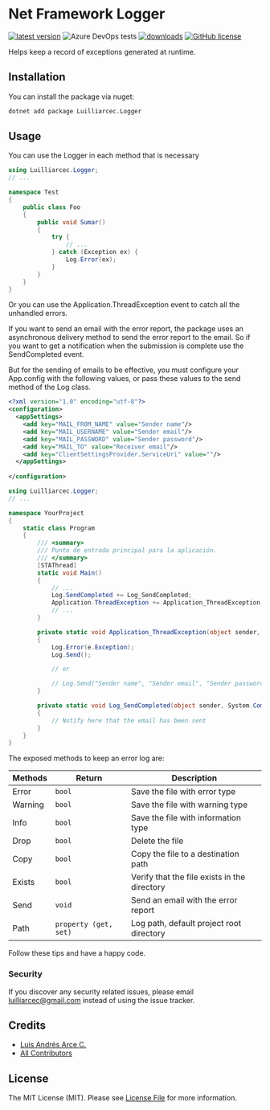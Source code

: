 # Net Framework Logger

[![latest version](https://img.shields.io/nuget/v/Luilliarcec.Logger)](https://www.nuget.org/packages/Luilliarcec.Logger) 
![Azure DevOps tests](https://img.shields.io/azure-devops/tests/luilliarcec/netframework-logger/5)
[![downloads](https://img.shields.io/nuget/dt/Luilliarcec.Logger)](https://www.nuget.org/packages/Luilliarcec.Logger)
[![GitHub license](https://img.shields.io/github/license/luilliarcec/netframework-logger)](https://github.com/luilliarcec/netframework-logger/blob/master/LICENSE.md)

Helps keep a record of exceptions generated at runtime.

## Installation

You can install the package via nuget:

```bash
dotnet add package Luilliarcec.Logger
```

## Usage

You can use the Logger in each method that is necessary

```csharp
using Luilliarcec.Logger;
// ...

namespace Test
{
    public class Foo
    {
        public void Sumar() 
        {
            try {
                // ...    
            } catch (Exception ex) {
                Log.Error(ex);    
            }  
        }
    }
}
```

Or you can use the Application.ThreadException event to catch all the unhandled errors.

If you want to send an email with the error report, the package uses an asynchronous delivery method to send the error report to the email. So if you want to get a notification when the submission is complete use the SendCompleted event.

But for the sending of emails to be effective, you must configure your App.config with the following values, or pass these values ​​to the send method of the Log class.

```xml
<?xml version="1.0" encoding="utf-8"?>
<configuration>
  <appSettings>
    <add key="MAIL_FROM_NAME" value="Sender name"/>
    <add key="MAIL_USERNAME" value="Sender email"/>
    <add key="MAIL_PASSWORD" value="Sender password"/>
    <add key="MAIL_TO" value="Receiver email"/>
    <add key="ClientSettingsProvider.ServiceUri" value=""/>
  </appSettings>
   
</configuration>
```

```csharp
using Luilliarcec.Logger;
// ...

namespace YourProject
{
    static class Program
    {
        /// <summary>
        /// Punto de entrada principal para la aplicación.
        /// </summary>
        [STAThread]
        static void Main()
        {
            // ...
            Log.SendCompleted += Log_SendCompleted;
            Application.ThreadException += Application_ThreadException;
            // ...
        }

        private static void Application_ThreadException(object sender, System.Threading.ThreadExceptionEventArgs e)
        {
            Log.Error(e.Exception);
            Log.Send();

            // or 

            // Log.Send("Sender name", "Sender email", "Sender password", "Receiver email");
        }

        private static void Log_SendCompleted(object sender, System.ComponentModel.AsyncCompletedEventArgs e)
        {
            // Notify here that the email has been sent
        }
    }
}
```

The exposed methods to keep an error log are:

| Methods | Return | Description |
| -- | -- | -- |
| Error | `bool` | Save the file with error type |
| Warning | `bool` | Save the file with warning type |
| Info | `bool` | Save the file with information type |
| Drop | `bool` | Delete the file |
| Copy | `bool` | Copy the file to a destination path |
| Exists | `bool` | Verify that the file exists in the directory |
| Send | `void` | Send an email with the error report |
| Path | `property (get, set)` | Log path, default project root directory |

Follow these tips and have a happy code. 

### Security

If you discover any security related issues, please email luilliarcec@gmail.com instead of using the issue tracker.

## Credits

- [Luis Andrés Arce C.](https://github.com/luilliarcec)
- [All Contributors](../../contributors)

## License

The MIT License (MIT). Please see [License File](LICENSE.md) for more information.
